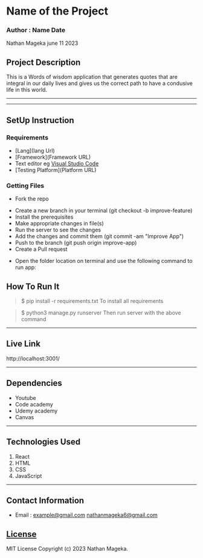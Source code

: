 # Name of the Project

### Author : Name Date
Nathan Mageka june 11 2023
## Project Description
This is a Words of wisdom application that generates quotes that are integral in our daily lives and gives us the correct path to have a condusive life in this world.
******
********
## SetUp Instruction
### Requirements
* [Lang](lang Url)
* [Framework](Framework URL)
* Text editor eg [Visual Studio Code](https://code.visualstudio.com/download)
* [Testing Platform](Platform URL)


### Getting Files
* Fork the repo
- Create a new branch in your terminal (git checkout -b improve-feature)
- Install the prerequisites
- Make appropriate changes in file(s)
- Run the server to see the changes
- Add the changes and commit them (git commit -am "Improve App")
- Push to the branch (git push origin improve-app)
- Create a Pull request
* Open the folder location on terminal and use the following command to run app:

## How To Run It
>  $ pip install -r requirements.txt
To install all requirements

> $ python3 manage.py runserver
Then run server with the above command
*****
## Live Link
http://localhost:3001/
*****
## Dependencies
- Youtube
- Code academy
- Udemy academy
- Canvas
*****
## Technologies Used
1. React
2. HTML
3. CSS
4. JavaScript
*****
## Contact Information
* Email : example@gmail.com
nathanmageka6@gmail.com
## [License](LICENSE)
MIT License
Copyright (c) 2023 Nathan Mageka.





